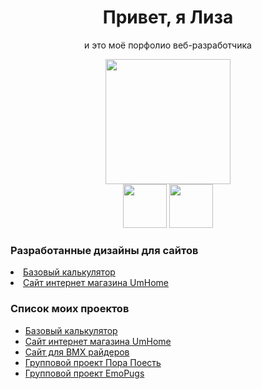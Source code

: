 <h1 align="center">Привет, я Лиза</h1>
<div id="header" align="center">
  <p>и это моё порфолио веб-разработчика</p>
  <img src="https://media4.giphy.com/media/v1.Y2lkPTc5MGI3NjExZm5zbHBrdGk1bHR4ZjhnanczYTBoY243emNkZ3VmYW5oNGZzdHN4ZCZlcD12MV9pbnRlcm5hbF9naWZfYnlfaWQmY3Q9Zw/3oKIPnAiaMCws8nOsE/giphy.gif" width="200"/><br>
  <a href="https://t.me/metaltelo"><img src="https://img.icons8.com/?size=100&id=114954&format=png&color=000000" width="70"/></a>
  <a href="https://vk.com/metaltelo"><img src="https://img.icons8.com/?size=100&id=dSdVIYLfZB7v&format=png&color=000000" width="70"/></a>
</div>
<div id="hrefs" align="left"  width="70%">
  <h3>Разработанные дизайны для сайтов</h3>
    <li><a href="https://www.figma.com/design/KlD0kacqqUEpBHHezO6cKm/%D0%9A%D0%BE%D0%BD%D0%BE%D0%B2%D0%B0-3%D0%98%D0%A1%D0%B8%D0%9F-722?node-id=1659-7&t=kPaPLnEU6OR6ZhRb-1">Базовый калькулятор</a></li>
    <li><a href="https://www.figma.com/design/fiNILkFsVUvbTOVv0WCuQS/%D0%93%D1%80%D0%B0%D1%84%D0%B8%D1%87%D0%B5%D1%81%D0%BA%D0%B8%D0%B9-%D0%B4%D0%B8%D0%B7%D0%B0%D0%B9%D0%BD-%D0%9F%D0%A08?node-id=8-3&t=K7DXz0vB5XKtDNCE-1">Сайт интернет магазина UmHome</a></li>
  <h3>Список моих проектов</h3>
  <ul>
    <li><a href="https://github.com/metal-telo/Portfolio-Konova-EP/tree/Calculate">Базовый калькулятор</a></li>
    <li><a href="http://i98074no.beget.tech/umhome/index.html">Сайт интернет магазина UmHome</a></li>
    <li><a href="http://i98074no.beget.tech/курсач/main.html">Сайт для BMX райдеров</a></li>
    <li><a href="https://github.com/3ISIP-722/Emo-Pugs">Групповой проект Пора Поесть</a></li>
    <li><a href="https://github.com/metal-telo/Site-Pora-poest-">Групповой проект EmoPugs</a></li>
  </ul>
</div>
